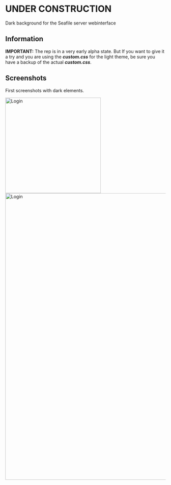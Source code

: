 # UNDER CONSTRUCTION
Dark background for the Seafile server webinterface

## Information

**IMPORTANT:** The rep is in a very early alpha state. But If you want to give it a try and you are using the ***custom.css*** for the light theme, be sure you have a backup of the actual ***custom.css***.

## Screenshots

First screenshots with dark elements.

<img src="https://github.com/focmb/seafile_custom_css_green/blob/dark/screenshots/screenshot1_dark.png" alt="Login" width="300">
<img src="https://github.com/focmb/seafile_custom_css_green/blob/dark/screenshots/screenshot2_dark.png" alt="Login" width="900">
